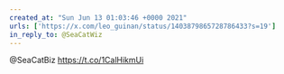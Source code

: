 ```yaml
---
created_at: "Sun Jun 13 01:03:46 +0000 2021"
urls: ['https://x.com/leo_guinan/status/1403879865728786433?s=19']
in_reply_to: @SeaCatWiz
---
```


@SeaCatBiz https://t.co/1CalHikmUi
